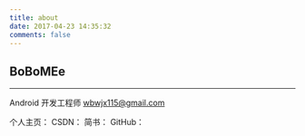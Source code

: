 ```yaml
---
title: about
date: 2017-04-23 14:35:32
comments: false
---
```


## BoBoMEe
----

Android 开发工程师
wbwjx115@gmail.com

个人主页：
CSDN：
简书：
GitHub：
